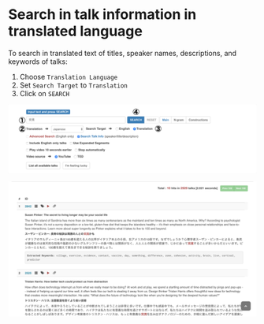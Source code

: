 # Search in talk information in translated language

To search in translated text of titles, speaker names, descriptions, and keywords of talks:

1. Choose `Translation Language`
2. Set `Search Target` to `Translation`
3. Click on `SEARCH`

![Input panel](images/03.png)

![Sample results](images/04.png)

